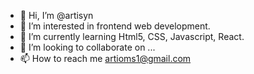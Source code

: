 - 👋 Hi, I’m @artisyn
- 👀 I’m interested in frontend web development.
- 🌱 I’m currently learning Html5, CSS, Javascript, React.
- 💞️ I’m looking to collaborate on ...
- 📫 How to reach me artioms1@gmail.com

<!---
artisyn/artisyn is a ✨ special ✨ repository because its `README.md` (this file) appears on your GitHub profile.
You can click the Preview link to take a look at your changes.
--->
